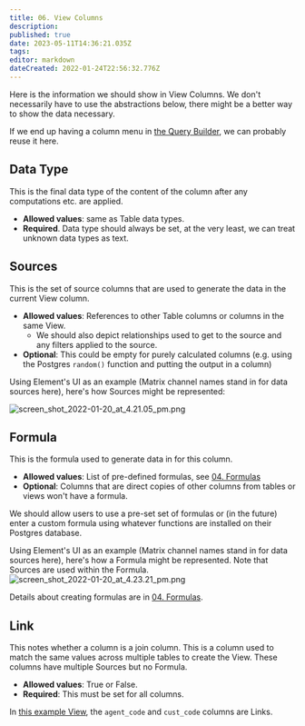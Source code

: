 ```yaml
---
title: 06. View Columns
description: 
published: true
date: 2023-05-11T14:36:21.035Z
tags: 
editor: markdown
dateCreated: 2022-01-24T22:56:32.776Z
---
```


Here is the information we should show in View Columns. We don't necessarily have to use the abstractions below, there might be a better way to show the data necessary.

If we end up having a column menu in [the Query Builder](/en/product/specs/2022-01-views/03-the-query-builder), we can probably reuse it here.

## Data Type
This is the final data type of the content of the column after any computations etc. are applied.
- **Allowed values**: same as Table data types.
- **Required**. Data type should always be set, at the very least, we can treat unknown data types as text.

## Sources
This is the set of source columns that are used to generate the data in the current View column.
- **Allowed values**: References to other Table columns or columns in the same View.
    - We should also depict relationships used to get to the source and any filters applied to the source.
- **Optional**: This could be empty for purely calculated columns (e.g. using the Postgres `random()` function and putting the output in a column)

Using Element's UI as an example (Matrix channel names stand in for data sources here), here's how Sources might be represented:

![screen_shot_2022-01-20_at_4.21.05_pm.png](/assets/product/specs/2022-01-views/06-view-columns/screen_shot_2022-01-20_at_4.21.05_pm.png)

## Formula
This is the formula used to generate data in for this column.
- **Allowed values**: List of pre-defined formulas, see [04. Formulas](/en/product/specs/2022-01-views/04-formulas)
- **Optional**: Columns that are direct copies of other columns from tables or views won't have a formula.

We should allow users to use a pre-set set of formulas or (in the future) enter a custom formula using whatever functions are installed on their Postgres database.

Using Element's UI as an example (Matrix channel names stand in for data sources here), here's how a Formula might be represented. Note that Sources are used within the Formula.
![screen_shot_2022-01-20_at_4.23.21_pm.png](/assets/product/specs/2022-01-views/06-view-columns/screen_shot_2022-01-20_at_4.23.21_pm.png)

Details about creating formulas are in [04. Formulas](/en/product/specs/2022-01-views/04-formulas).

## Link
This notes whether a column is a join column. This is a column used to match the same values across multiple tables to create the View. These columns have multiple Sources but no Formula.
- **Allowed values**: True or False.
- **Required**: This must be set for all columns.

In [this example View](https://www.w3resource.com/sql/creating-views/create-view-with-join.php), the `agent_code` and `cust_code` columns are Links.
